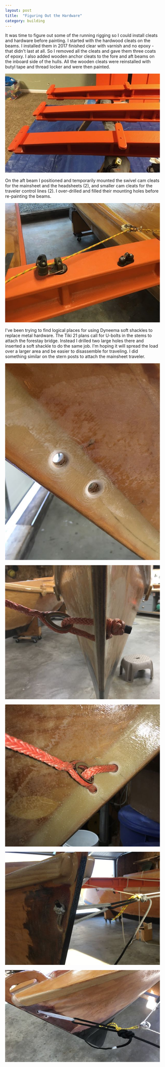 ```yaml
---
layout: post
title:  "Figuring Out the Hardware"
category: building
---
```


It was time to figure out some of the running rigging so I could install cleats and hardware before painting. I started with the hardwood cleats on the beams. I installed them in 2017 finished clear with varnish and no epoxy - that didn't last at all. So I removed all the cleats and gave them three coats of epoxy. I also added wooden anchor cleats to the fore and aft beams on the inboard side of the hulls. All the wooden cleats were reinstalled with butyl tape and thread locker and were then painted.

![Wooden Cleats](/assets/images/hardware-wooden.jpg)

On the aft beam I positioned and temporarily mounted the swivel cam cleats for the mainsheet and the headsheets (2), and smaller cam cleats for the traveler control lines (2). I over-drilled and filled their mounting holes before re-painting the beams.

![Aft Beam Cleats](/assets/images/hardware-aft-beam.jpg)

I've been trying to find logical places for using Dyneema soft shackles to replace metal hardware. The Tiki 21 plans call for U-bolts in the stems to attach the forestay bridge. Instead I drilled two large holes there and inserted a soft shackle to do the same job. I'm hoping it will spread the load over a larger area and be easier to disassemble for traveling. I did something similar on the stern posts to attach the mainsheet traveler.

![Soft Shackle Holes](/assets/images/hardware-soft-shackle-holes.jpg)

![Bow Soft Shackle](/assets/images/hardware-soft-shackle-stem-1.jpg)

![Bow Soft Shackle](/assets/images/hardware-soft-shackle-stem-2.jpg)

![Aft Soft Shackle](/assets/images/hardware-soft-shackle-stern-1.jpg)

![Aft Soft Shackle](/assets/images/hardware-soft-shackle-stern-2.jpg)
